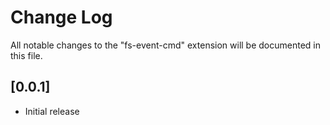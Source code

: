 # Change Log

All notable changes to the "fs-event-cmd" extension will be documented in this file.

## [0.0.1]

- Initial release